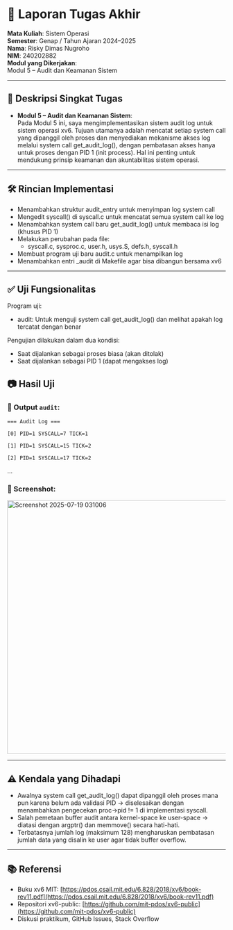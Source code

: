 # 📝 Laporan Tugas Akhir

**Mata Kuliah**: Sistem Operasi  
**Semester**: Genap / Tahun Ajaran 2024–2025  
**Nama**: Risky Dimas Nugroho                     
**NIM**: 240202882  
**Modul yang Dikerjakan**:  
Modul 5 – Audit dan Keamanan Sistem  

---

## 📌 Deskripsi Singkat Tugas

* **Modul 5 – Audit dan Keamanan Sistem**:  
  Pada Modul 5 ini, saya mengimplementasikan sistem audit log untuk sistem operasi xv6. Tujuan utamanya adalah mencatat setiap system call yang dipanggil oleh proses dan menyediakan mekanisme akses log melalui system call get_audit_log(), dengan pembatasan akses hanya untuk proses dengan PID 1 (init process). Hal ini penting untuk mendukung prinsip keamanan dan akuntabilitas sistem operasi.

---

## 🛠️ Rincian Implementasi

* Menambahkan struktur audit_entry untuk menyimpan log system call
* Mengedit syscall() di syscall.c untuk mencatat semua system call ke log
* Menambahkan system call baru get_audit_log() untuk membaca isi log (khusus PID 1)
* Melakukan perubahan pada file:
  * syscall.c, sysproc.c, user.h, usys.S, defs.h, syscall.h
* Membuat program uji baru audit.c untuk menampilkan log
* Menambahkan entri _audit di Makefile agar bisa dibangun bersama xv6

---

## ✅ Uji Fungsionalitas

Program uji:
* audit: Untuk menguji system call get_audit_log() dan melihat apakah log tercatat dengan benar

Pengujian dilakukan dalam dua kondisi:
* Saat dijalankan sebagai proses biasa (akan ditolak)
* Saat dijalankan sebagai PID 1 (dapat mengakses log)
  

## 📷 Hasil Uji

### 📍 Output `audit`:
```
=== Audit Log ===

[0] PID=1 SYSCALL=7 TICK=1

[1] PID=1 SYSCALL=15 TICK=2

[2] PID=1 SYSCALL=17 TICK=2

```
...



### 📸 Screenshot:

<img width="1255" height="584" alt="Screenshot 2025-07-19 031006" src="https://github.com/user-attachments/assets/b0083abe-4118-4db0-8a50-4ab7ccc4cea4" />


---


## ⚠️ Kendala yang Dihadapi

* Awalnya system call get_audit_log() dapat dipanggil oleh proses mana pun karena belum ada validasi PID → diselesaikan dengan menambahkan pengecekan proc->pid != 1 di implementasi syscall.
* Salah pemetaan buffer audit antara kernel-space ke user-space → diatasi dengan argptr() dan memmove() secara hati-hati.
* Terbatasnya jumlah log (maksimum 128) mengharuskan pembatasan jumlah data yang disalin ke user agar tidak buffer overflow.

---

## 📚 Referensi

* Buku xv6 MIT: [https://pdos.csail.mit.edu/6.828/2018/xv6/book-rev11.pdf](https://pdos.csail.mit.edu/6.828/2018/xv6/book-rev11.pdf)  
* Repositori xv6-public: [https://github.com/mit-pdos/xv6-public](https://github.com/mit-pdos/xv6-public)  
* Diskusi praktikum, GitHub Issues, Stack Overflow

